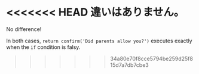 <<<<<<< HEAD
違いはありません。
=======
No difference!

In both cases, `return confirm('Did parents allow you?')` executes exactly when the `if` condition is falsy.
>>>>>>> 34a80e70f8cce5794be259d25f815d7a7db7cbe3
